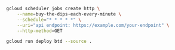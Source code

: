 ```sh gcloud to schedules
gcloud scheduler jobs create http \
    --name=buy-the-dips-each-every-minute \
    --schedule="* * * * *" \
    --uri="api endpoint: https://example.com/your-endpoint" \
    --http-method=GET
```

```sh gcloud to run
gcloud run deploy btd --source .
```